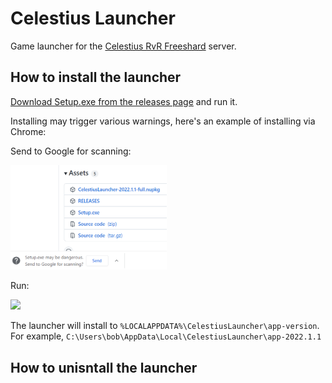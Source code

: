 # Celestius Launcher

Game launcher for the [Celestius RvR Freeshard](https://celestiusrvr.com/) server.

## How to install the launcher
[Download Setup.exe from the releases page](https://github.com/daoc-celestius/celestius-launcher/releases/latest) and run it.

Installing may trigger various warnings, here's an example of installing via Chrome:

Send to Google for scanning:

<img src="./assets/download_send.PNG" width="250" >

Run:

<img src="https://user-images.githubusercontent.com/1178448/147863872-a2e3ce0f-2259-46f1-9cca-06bedc738033.png" width="250" >

The launcher will install to `%LOCALAPPDATA%\CelestiusLauncher\app-version`.  For example,  `C:\Users\bob\AppData\Local\CelestiusLauncher\app-2022.1.1`

 

## How to unisntall the launcher